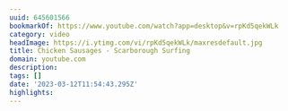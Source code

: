 ```yaml
---
uuid: 645601566
bookmarkOf: https://www.youtube.com/watch?app=desktop&v=rpKd5qekWLk
category: video
headImage: https://i.ytimg.com/vi/rpKd5qekWLk/maxresdefault.jpg
title: Chicken Sausages - Scarborough Surfing
domain: youtube.com
description:
tags: []
date: '2023-03-12T11:54:43.295Z'
highlights:
---
```




